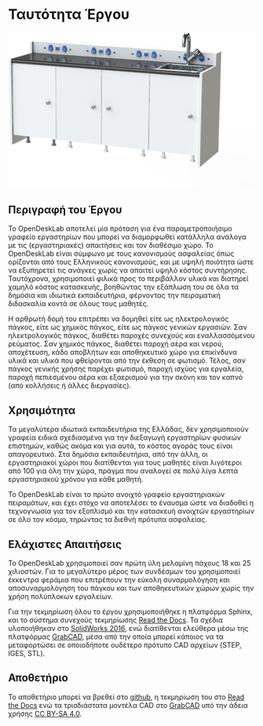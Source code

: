 # Ταυτότητα Έργου

![OpenDeskLab](https://github.com/ellak-monades-aristeias/OpenDeskLab/blob/master/docs/_static/ShortOpenDeskLab4M.png)

## Περιγραφή του Έργου
Το OpenDeskLab αποτελεί μία πρόταση για ένα παραμετροποιήσιμο γραφείο εργαστηρίων που μπορεί να διαμορφωθεί κατάλληλα ανάλογα με τις (εργαστηριακές) απαιτήσεις και τον διαθέσιμο χώρο. Το OpenDeskLab είναι σύμφωνο με τους κανονισμούς ασφαλείας όπως ορίζονται από τους Ελληνικούς κανονισμούς, και με υψηλή ποιότητα ώστε να εξυπηρετεί τις ανάγκες χωρίς να απαιτεί υψηλό κόστος συντήρησης. Ταυτόχρονα, χρησιμοποιεί φιλικά προς το περιβάλλον υλικά και διατηρεί χαμηλό κόστος κατασκευής, βοηθώντας την εξάπλωση του σε όλα τα δημόσια και ιδιωτικά εκπαιδευτήρια, φέρνοντας την πειραματική διδασκαλία κοντά σε όλους τους μαθητές.

Η αρθρωτή δομή του επιτρέπει να δομηθεί είτε ως ηλεκτρολογικός πάγκος, είτε ως χημικός πάγκος, είτε ως πάγκος γενικών εργασιών. Σαν ηλεκτρολογικός πάγκος, διαθέτει παροχές συνεχούς και εναλλασσόμενου ρεύματος. Σαν χημικός πάγκος, διαθέτει παροχή αέρα και νερού, αποχέτευση, κάδο αποβλήτων και αποθηκευτικό χώρο για επικίνδυνα υλικά και υλικά που φθείρονται από την έκθεση σε φωτισμό. Τέλος, σαν πάγκος γενικής χρήσης παρέχει φωτισμό, παροχή ισχύος για εργαλεία, παροχή πεπιεσμένου αέρα και εξαερισμού για την σκόνη και τον καπνό (από κολλήσεις ή άλλες διεργασίες).

## Χρησιμότητα
Τα μεγαλύτερα ιδιωτικά εκπαιδευτήρια της Ελλάδας, δεν χρησιμοποιούν γραφεία ειδικά σχεδιασμένα για την διεξαγωγή εργαστηρίων φυσικών επιστημών, καθώς ακόμα και για αυτά, το κόστος αγοράς τους είναι απαγορευτικό. Στα δημόσια εκπαιδευτήρια, από την άλλη, οι εργαστηριακοί χώροι που διατίθενται για τους μαθητές είναι λιγότεροι από 100 για όλη την χώρα, πράγμα που αναλογεί σε πολύ λίγα λεπτά εργαστηριακού χρόνου για κάθε μαθητή.

Το OpenDeskLab είναι το πρώτο ανοιχτό γραφείο εργαστηριακών πειραμάτων, και έχει στόχο να αποτελέσει το έναυσμα ώστε να διαδοθεί η τεχνογνωσία για τον εξοπλισμό και την κατασκευή ανοιχτών εργαστηρίων σε όλο τον κόσμο, τηρώντας τα διεθνή πρότυπα ασφαλείας. 

## Ελάχιστες Απαιτήσεις
Το OpenDeskLab χρησιμοποιεί σαν πρώτη ύλη μελαμίνη πάχους 18 και 25 χιλιοστών. Για το μεγαλύτερο μέρος των συνδέσμων του χρησιμοποιεί έκκεντρα φεράμια που επιτρέπουν την εύκολη συναρμολόγηση και αποσυναρμολόγηση του πάγκου και των αποθηκευτικών χώρων χωρίς την χρήση πολύπλοκων εργαλείων.

Για την τεκμηρίωση όλου το έργου χρησιμοποιήθηκε η πλατφόρμα Sphinx, και το σύστημα συνεχούς τεκμηρίωσης [Read the Docs](http://www.readthedocs.org). Τα σχέδια υλοποιήθηκαν στο [SolidWorks 2016](www.solidworks.com), ενώ διατίθενται ελεύθερα μέσω της πλατφόρμας [GrabCAD](www.grabcad.com), μέσα από την οποία μπορεί κάποιος να τα μεταφορτώσει σε οποιοδήποτε ουδέτερο πρότυπο CAD αρχείων (STEP, IGES, STL).

## Αποθετήριο
Το αποθετήριο μπορεί να βρεθεί στο [github](https://github.com/ellak-monades-aristeias/OpenDeskLab), η τεκμηρίωση του στο [Read the Docs](opendesklab.readthedocs.org) ενώ τα τρισδιάστατα μοντέλα CAD στο [GrabCAD](www.grabcad.com/library/opendesklab-2) υπό την άδεια χρήσης [CC BY-SA 4.0](https://creativecommons.org/licenses/by-sa/4.0/).
